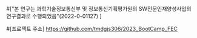 #["본 연구는 과학기술정보통신부 및 정보통신기획평가원의 SW전문인재양성사업의 연구결과로 수행되었음"(2022-0-01127) ]

#[프로젝트 주소] https://github.com/tmdgjs306/2023_BootCamp_FEC
